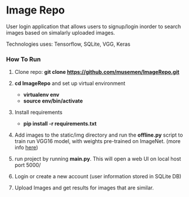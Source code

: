 # Image Repo

  

User login application that allows users to signup/login inorder to search images based on simalarly uploaded images.

Technologies uses: Tensorflow, SQLite, VGG, Keras 
  

### How To Run

1. Clone repo: **git clone https://github.com/musemen/ImageRepo.git**

2. **cd ImageRepo** and set up virtual environment
	* __virtualenv env__
	* __source env/bin/activate__
3. Install requirements
	* **pip install -r  requirements.txt**
4. Add images to the static/img directory and run the __offline.py__ script to train run  VGG16 model, with weights pre-trained on ImageNet. (more info [here](https://keras.io/applications/#vgg16 "Title"))
5. run project by running __main.py__. This will open a web UI on local host port 5000/
6. Login or create a new account (user information stored in SQLite DB)
7. Upload Images and get results for images that are similar.
